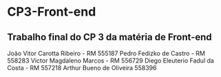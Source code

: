 # CP3-Front-end 
Trabalho final do CP 3 da matéria de Front-end 
----------------------------------------------- 
João Vitor Carotta Ribeiro - RM 555187
Pedro Fedizko de Castro - RM 558283 
Victor Magdaleno Marcos - RM 556729 
Diego Eleuterio Fadul da Costa - RM 557218 
Arthur Bueno de Oliveira 558396
